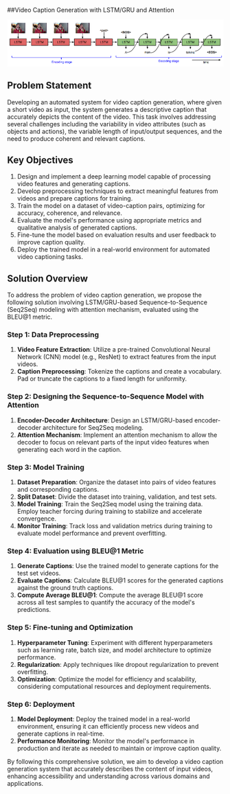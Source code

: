 ##Video Caption Generation with LSTM/GRU and Attention

![Video Caption Generation](Picture1.png)

## Problem Statement
Developing an automated system for video caption generation, where given a short video as input, the system generates a descriptive caption that accurately depicts the content of the video. This task involves addressing several challenges including the variability in video attributes (such as objects and actions), the variable length of input/output sequences, and the need to produce coherent and relevant captions.

## Key Objectives
1. Design and implement a deep learning model capable of processing video features and generating captions.
2. Develop preprocessing techniques to extract meaningful features from videos and prepare captions for training.
3. Train the model on a dataset of video-caption pairs, optimizing for accuracy, coherence, and relevance.
4. Evaluate the model's performance using appropriate metrics and qualitative analysis of generated captions.
5. Fine-tune the model based on evaluation results and user feedback to improve caption quality.
6. Deploy the trained model in a real-world environment for automated video captioning tasks.

## Solution Overview

To address the problem of video caption generation, we propose the following solution involving LSTM/GRU-based Sequence-to-Sequence (Seq2Seq) modeling with attention mechanism, evaluated using the BLEU@1 metric.

### Step 1: Data Preprocessing
1. **Video Feature Extraction**: Utilize a pre-trained Convolutional Neural Network (CNN) model (e.g., ResNet) to extract features from the input videos.
2. **Caption Preprocessing**: Tokenize the captions and create a vocabulary. Pad or truncate the captions to a fixed length for uniformity.

### Step 2: Designing the Sequence-to-Sequence Model with Attention
1. **Encoder-Decoder Architecture**: Design an LSTM/GRU-based encoder-decoder architecture for Seq2Seq modeling.
2. **Attention Mechanism**: Implement an attention mechanism to allow the decoder to focus on relevant parts of the input video features when generating each word in the caption.

### Step 3: Model Training
1. **Dataset Preparation**: Organize the dataset into pairs of video features and corresponding captions.
2. **Split Dataset**: Divide the dataset into training, validation, and test sets.
3. **Model Training**: Train the Seq2Seq model using the training data. Employ teacher forcing during training to stabilize and accelerate convergence.
4. **Monitor Training**: Track loss and validation metrics during training to evaluate model performance and prevent overfitting.

### Step 4: Evaluation using BLEU@1 Metric
1. **Generate Captions**: Use the trained model to generate captions for the test set videos.
2. **Evaluate Captions**: Calculate BLEU@1 scores for the generated captions against the ground truth captions.
3. **Compute Average BLEU@1**: Compute the average BLEU@1 score across all test samples to quantify the accuracy of the model's predictions.

### Step 5: Fine-tuning and Optimization
1. **Hyperparameter Tuning**: Experiment with different hyperparameters such as learning rate, batch size, and model architecture to optimize performance.
2. **Regularization**: Apply techniques like dropout regularization to prevent overfitting.
3. **Optimization**: Optimize the model for efficiency and scalability, considering computational resources and deployment requirements.

### Step 6: Deployment
1. **Model Deployment**: Deploy the trained model in a real-world environment, ensuring it can efficiently process new videos and generate captions in real-time.
2. **Performance Monitoring**: Monitor the model's performance in production and iterate as needed to maintain or improve caption quality.

By following this comprehensive solution, we aim to develop a video caption generation system that accurately describes the content of input videos, enhancing accessibility and understanding across various domains and applications.

